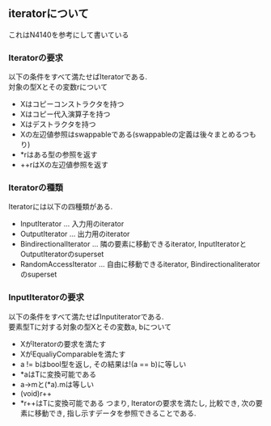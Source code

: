 ## iteratorについて
これはN4140を参考にして書いている

### Iteratorの要求
以下の条件をすべて満たせばIteratorである.  
対象の型Xとその変数rについて
* Xはコピーコンストラクタを持つ
* Xはコピー代入演算子を持つ
* Xはデストラクタを持つ
* Xの左辺値参照はswappableである(swappableの定義は後々まとめるつもり)
* *rはある型の参照を返す
* ++rはXの左辺値参照を返す

### Iteratorの種類
Iteratorには以下の四種類がある.  
* InputIterator ... 入力用のiterator
* OutputIterator ... 出力用のiterator
* BindirectionalIterator ... 隣の要素に移動できるiterator, InputIteratorとOutputIteratorのsuperset
* RandomAccessIterator ... 自由に移動できるiterator, Bindirectionaliteratorのsuperset

### InputIteratorの要求
以下の条件をすべて満たせばInputiteratorである.  
要素型Tに対する対象の型Xとその変数a, bについて
* XがIteratorの要求を満たす
* XがEqualiyComparableを満たす
* a != bはbool型を返し, その結果は!(a == b)に等しい
* *aはTに変換可能である
* a->mと(*a).mは等しい
* (void)r++
* *r++はTに変換可能である
つまり, Iteratorの要求を満たし, 比較でき, 次の要素に移動でき, 指し示すデータを参照できることである.

